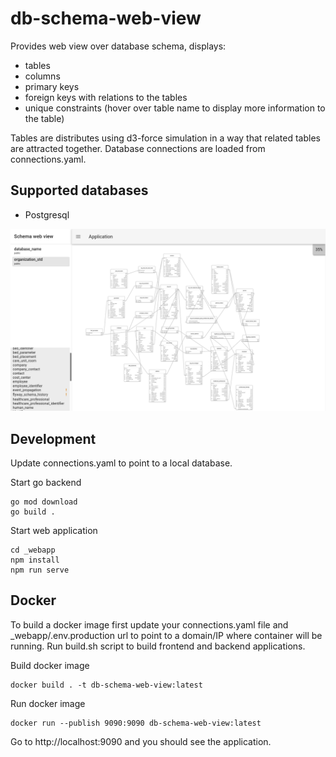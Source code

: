 # db-schema-web-view
Provides web view over database schema, displays: 
 - tables
 - columns
 - primary keys
 - foreign keys with relations to the tables
 - unique constraints (hover over table name to display more information to the table)

Tables are distributes using d3-force simulation in a way that related tables are attracted together. Database connections are loaded from connections.yaml.

## Supported databases
 - Postgresql

![img.png](screenshot.png)

## Development
Update connections.yaml to point to a local database.

Start go backend
```shell
go mod download
go build .
```

Start web application
```shell
cd _webapp
npm install
npm run serve
```

## Docker
To build a docker image first update your connections.yaml file and _webapp/.env.production url to point to a domain/IP where container will be running. 
Run build.sh script to build frontend and backend applications. 

Build docker image 
```shell
docker build . -t db-schema-web-view:latest
```
Run docker image 
```shell
docker run --publish 9090:9090 db-schema-web-view:latest
```
Go to http://localhost:9090 and you should see the application.